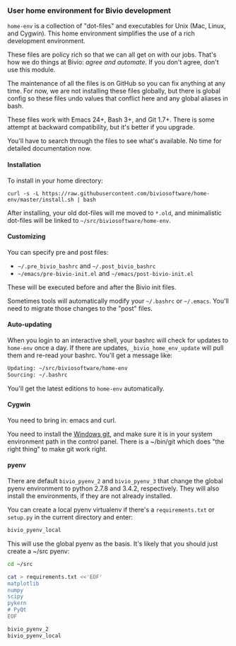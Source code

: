 ### User home environment for Bivio development

`home-env` is a collection of "dot-files" and executables for Unix
(Mac, Linux, and Cygwin). This home environment simplifies the use
of a rich development environment.

These files are policy rich so that we can all get on with our jobs. That's
how we do things at Bivio: _agree and automate_. If you don't agree,
don't use this module.

The maintenance of all the files is on GitHub so you can fix anything
at any time. For now, we are not installing these files globally, but
there is global config so these files undo values that conflict here and
any global aliases in bash.

These files work with Emacs 24+, Bash 3+, and Git 1.7+. There is some
attempt at backward compatibility, but it's better if you upgrade.

You'll have to search through the files to see what's available. No
time for detailed documentation now.

#### Installation

To install in your home directory:

```
curl -s -L https://raw.githubusercontent.com/biviosoftware/home-env/master/install.sh | bash
```

After installing, your old dot-files will me moved to `*.old`, and minimalistic
dot-files will be linked to `~/src/biviosoftware/home-env`.

#### Customizing

You can specify pre and post files:

* `~/.pre_bivio_bashrc` and `~/.post_bivio_bashrc`
* `~/emacs/pre-bivio-init.el` and `~/emacs/post-bivio-init.el`

These will be executed before and after the Bivio init files.

Sometimes tools will automatically modify your `~/.bashrc` or `~/.emacs`.
You'll need to migrate those changes to the "post" files.

#### Auto-updating

When you login to an interactive shell, your bashrc will check for
updates to `home-env` once a day.  If there are updates,
`_bivio_home_env_update` will pull them and re-read your bashrc. You'll get a message
like:

```bash
Updating: ~/src/biviosoftware/home-env
Sourcing: ~/.bashrc
```

You'll get the latest editions to `home-env` automatically.

#### Cygwin

You need to bring in: emacs and curl.

You need to install the [Windows git](https://git-scm.com/download/win),
and make sure it is in your system environment path in the control panel.
There is a ~/bin/git which does "the right thing" to make git work right.

#### pyenv

There are default `bivio_pyenv_2` and `bivio_pyenv_3` that change the
global pyenv environment to python 2.7.8 and 3.4.2, respectively. They will
also install the environments, if they are not already installed.

You can create a local pyenv virtualenv if there's a `requirements.txt` or
`setup.py` in the current directory and enter:

```bash
bivio_pyenv_local
```

This will use the global pyenv as the basis. It's likely that you should
just create a ~/src pyenv:

```bash
cd ~/src

cat > requirements.txt <<'EOF'
matplotlib
numpy
scipy
pykern
# PyQt
EOF

bivio_pyenv_2
bivio_pyenv_local
```
